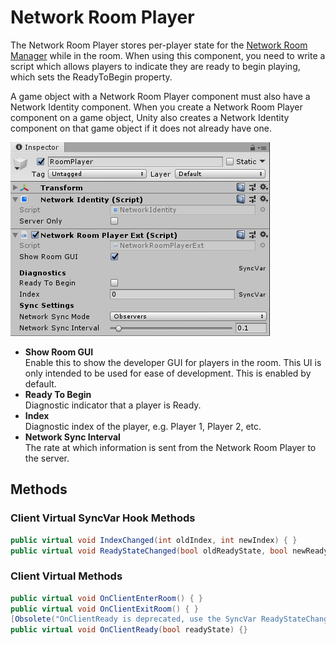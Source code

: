 # Network Room Player

The Network Room Player stores per-player state for the [Network Room Manager](network-room-manager.md) while in the room. When using this component, you need to write a script which allows players to indicate they are ready to begin playing, which sets the ReadyToBegin property.

A game object with a Network Room Player component must also have a Network Identity component. When you create a Network Room Player component on a game object, Unity also creates a Network Identity component on that game object if it does not already have one.

![](<../../.gitbook/assets/image (32).png>)

* **Show Room GUI**\
  &#x20;Enable this to show the developer GUI for players in the room. This UI is only intended to be used for ease of development. This is enabled by default.
* **Ready To Begin**\
  &#x20;Diagnostic indicator that a player is Ready.
* **Index**\
  &#x20;Diagnostic index of the player, e.g. Player 1, Player 2, etc.
* **Network Sync Interval**\
  &#x20;The rate at which information is sent from the Network Room Player to the server.

## Methods <a href="#methods" id="methods"></a>

### Client Virtual SyncVar Hook Methods <a href="#client-virtual-syncvar-methods" id="client-virtual-syncvar-methods"></a>

```csharp
public virtual void IndexChanged(int oldIndex, int newIndex) { }
public virtual void ReadyStateChanged(bool oldReadyState, bool newReadyState) { }

```

### Client Virtual Methods <a href="#client-virtual-methods" id="client-virtual-methods"></a>

```csharp
public virtual void OnClientEnterRoom() { }
public virtual void OnClientExitRoom() { }
[Obsolete("OnClientReady is deprecated, use the SyncVar ReadyStateChanged hook instead.")]
public virtual void OnClientReady(bool readyState) {}
```